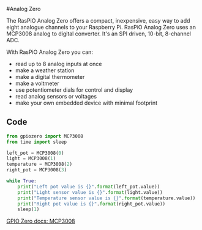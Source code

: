 <!--
---
name: Analog Zero
class: board
type: adc
formfactor: pHAT
manufacturer: RasPiO
description: A 10-bit 8-channel ADC for Raspberry Pi
url: http://rasp.io/analogzero/
github: https://github.com/raspitv/analogzero
buy: http://rasp.io/analogzero/
image: 'analog-zero.png'
pincount: 40
eeprom: no
power:
  '1':
ground:
  '6':
  '9':
  '14':
  '20':
  '25':
  '30':
  '34':
  '39':
pin:
  '19':
    mode: spi
  '21':
    mode: spi
  '23':
    mode: spi
  '24':
    mode: spi
install:
  'devices':
    - 'spi'
-->
#Analog Zero

The RasPiO Analog Zero offers a compact, inexpensive, easy way to add eight analogue channels to your Raspberry Pi. RasPiO Analog Zero uses an MCP3008 analog to digital converter. It's an SPI driven, 10-bit, 8-channel ADC.

With RasPiO Analog Zero you can:

* read up to 8 analog inputs at once
* make a weather station
* make a digital thermometer
* make a voltmeter
* use potentiometer dials for control and display
* read analog sensors or voltages
* make your own embedded device with minimal footprint

## Code

```python
from gpiozero import MCP3008
from time import sleep

left_pot = MCP3008(0)
light = MCP3008(1)
temperature = MCP3008(2)
right_pot = MCP3008(3)

while True:
    print("Left pot value is {}".format(left_pot.value))
    print("Light sensor value is {}".format(light.value))
    print("Temperature sensor value is {}".format(temperature.value))
    print("Right pot value is {}".format(right_pot.value))
    sleep(1)
```

[GPIO Zero docs: MCP3008](http://gpiozero.readthedocs.io/en/v1.3.1/api_spi.html#gpiozero.MCP3008)
